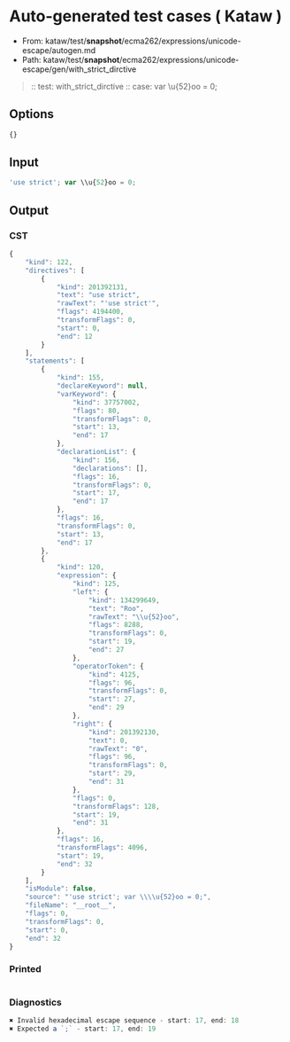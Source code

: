 # Auto-generated test cases ( Kataw )
- From: kataw/test/__snapshot__/ecma262/expressions/unicode-escape/autogen.md
- Path: kataw/test/__snapshot__/ecma262/expressions/unicode-escape/gen/with_strict_dirctive
> :: test: with_strict_dirctive
> :: case: var \\u{52}oo = 0;
## Options

`````js
{}
`````
## Input

`````js
'use strict'; var \\u{52}oo = 0;
`````
## Output

### CST

```javascript
{
    "kind": 122,
    "directives": [
        {
            "kind": 201392131,
            "text": "use strict",
            "rawText": "'use strict'",
            "flags": 4194400,
            "transformFlags": 0,
            "start": 0,
            "end": 12
        }
    ],
    "statements": [
        {
            "kind": 155,
            "declareKeyword": null,
            "varKeyword": {
                "kind": 37757002,
                "flags": 80,
                "transformFlags": 0,
                "start": 13,
                "end": 17
            },
            "declarationList": {
                "kind": 156,
                "declarations": [],
                "flags": 16,
                "transformFlags": 0,
                "start": 17,
                "end": 17
            },
            "flags": 16,
            "transformFlags": 0,
            "start": 13,
            "end": 17
        },
        {
            "kind": 120,
            "expression": {
                "kind": 125,
                "left": {
                    "kind": 134299649,
                    "text": "Roo",
                    "rawText": "\\u{52}oo",
                    "flags": 8288,
                    "transformFlags": 0,
                    "start": 19,
                    "end": 27
                },
                "operatorToken": {
                    "kind": 4125,
                    "flags": 96,
                    "transformFlags": 0,
                    "start": 27,
                    "end": 29
                },
                "right": {
                    "kind": 201392130,
                    "text": 0,
                    "rawText": "0",
                    "flags": 96,
                    "transformFlags": 0,
                    "start": 29,
                    "end": 31
                },
                "flags": 0,
                "transformFlags": 128,
                "start": 19,
                "end": 31
            },
            "flags": 16,
            "transformFlags": 4096,
            "start": 19,
            "end": 32
        }
    ],
    "isModule": false,
    "source": "'use strict'; var \\\\u{52}oo = 0;",
    "fileName": "__root__",
    "flags": 0,
    "transformFlags": 0,
    "start": 0,
    "end": 32
}
```

### Printed

```javascript

```

### Diagnostics

```javascript
✖ Invalid hexadecimal escape sequence - start: 17, end: 18
✖ Expected a `;` - start: 17, end: 19

```

